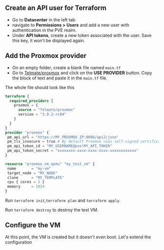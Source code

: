 ## Create an API user for Terraform

* Go to **Datacenter** in the left tab
* navigate to **Permissions > Users** and add a new user with authentication in the PVE realm. 
* Under **API tokens**, create a new token associated with the user. Save this key, it won’t be displayed again.

## Add the Proxmox provider

* On an empty folder, create a blank file named `main.tf`
* Go to [Telmate/proxmox](https://registry.terraform.io/providers/Telmate/proxmox/latest) and click on the **USE PROVIDER** button. Copy the block of text and paste it in the `main.tf` file.

The whole file should look like this

```tf
terraform {
  required_providers {
    proxmox = {
      source = "Telmate/proxmox"
      version = "3.0.2-rc04"
    }
  }
}
provider "proxmox" {
 pm_api_url = "https://MY_PROXMOX_IP:8006/api2/json"
 pm_tls_insecure = true # By default Proxmox uses self-signed certificates
 pm_api_token_id = "MY_USERNAME@pve!MY_API_TOKEN"
 pm_api_token_secret = "xxxxxxxx-xxxx-xxxx-xxxx-xxxxxxxxxxxx"
}

resource "proxmox_vm_qemu" "my_test_vm" {
 name       = "my-vm"
 target_node = "MY_NODE"
 clone      = "MY_TEMPLATE"
 cpu { cores = 2 }
 memory     = 1024
}
```
Run `terraform init`,`terraform plan` and `terraform apply`.

Run `terraform destroy` to destroy the test VM.

## Configure the VM

At this point, the VM is created but it doesn't even boot. Let's extend the configuration

